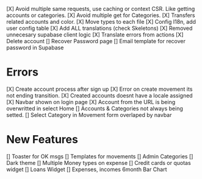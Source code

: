 [X] Avoid multiple same requests, use caching or context CSR. Like getting accounts or categories.
[X] Avoid multiple get for Categories.
[X] Transfers related accounts and color.
[X] Move types to each file
[X] Config I18n, add user config table
[X] Add ALL translations (check Skeletons)
[X] Removed unnecesary supabase client logic
[X] Translate errors from actions
[X] Delete account
[] Recover Password page
[] Email template for recover password in Supabase

# Errors

[X] Create account process after sign up
[X] Error on create movement its not ending transition.
[X] Created accounts doesnt have a locale assigned
[X] Navbar shown on login page
[X] Account from the URL is being overwritted in select Home
[] Accounts & Categories not always being setted.
[] Select Category in Movement form overlaped by navbar

# New Features

[] Toaster for OK msgs
[] Templates for movements
[] Admin Categories
[] Dark theme
[] Multiple Money types on expense
[] Credit cards or quotas widget
[] Loans Widget
[] Expenses, incomes 6month Bar Chart
